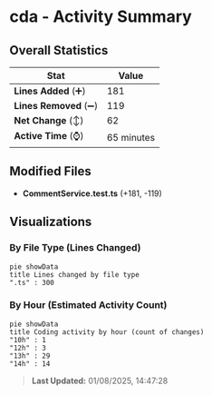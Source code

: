 # cda - Activity Summary 

## Overall Statistics

| Stat                   | Value                                                             |
| ---------------------- | ----------------------------------------------------------------- |
| **Lines Added** (➕)   | 181                                          |
| **Lines Removed** (➖) | 119                                        |
| **Net Change** (↕)    | 62                |
| **Active Time** (⌚)   | 65 minutes |


## Modified Files
- **CommentService.test.ts** (+181, -119)

## Visualizations

### By File Type (Lines Changed)

```mermaid
pie showData
title Lines changed by file type
".ts" : 300
```

### By Hour (Estimated Activity Count)

```mermaid
pie showData
title Coding activity by hour (count of changes)
"10h" : 1
"12h" : 3
"13h" : 29
"14h" : 14
```


> **Last Updated:** 01/08/2025, 14:47:28